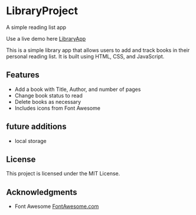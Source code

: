 # LibraryProject

A simple reading list app

Use a live demo here [LibraryApp](https://drew-schmidt.github.io/LibraryProject/)

This is a simple library app that allows users to add and track books in their personal reading list. It is built using HTML, CSS, and JavaScript.

## Features

- Add a book with Title, Author, and number of pages 
- Change book status to read
- Delete books as necessary
- Includes icons from Font Awesome


## future additions 

- local storage

## License

This project is licensed under the MIT License.

## Acknowledgments

- Font Awesome [FontAwesome.com](https://fontawesome.com)
